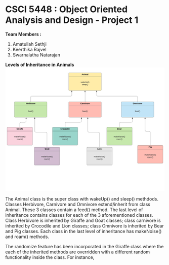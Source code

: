 # CSCI 5448 : Object Oriented Analysis and Design - Project 1
**Team  Members :** 
1. Amatullah Sethji
2. Keerthika Rajvel
3. Swarnalatha Natarajan

**Levels of Inheritance in Animals**
![Test Image 1](Animals.jpeg)

The Animal class is the super class with wakeUp() and sleep() methdods. Classes Herbivore, Carnivore and Omnivore extend/inherit from class Animal. These 3 classes contain a feed() method. The last level of inheritance contains classes for each of the 3 aforementioned classes. Class Herbivore is inherited by Giraffe and Goat classes; class carnivore is inherited by Crocodile and Lion classes; class Omnivore is inherited by Bear and Pig classes. Each class in the last level of inheritance has makeNoise() and roam() methods.

The randomize feature has been incorporated in the Giraffe class where the each of the inherited methods are overridden with a different random functionality inside the class. For instance, <fill>
